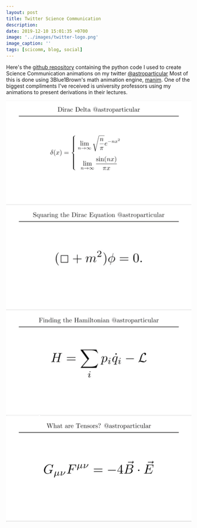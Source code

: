 ```yaml
---
layout: post
title: Twitter Science Communication 
description: 
date: 2019-12-10 15:01:35 +0700
image: '../images/twitter-logo.png'
image_caption: ''
tags: [scicomm, blog, social]
---
```

Here's the [github repository](https://github.com/isoleph/twitter) containing the python code I used to create Science Communication animations on my twitter [@astroparticular](https://www.twitter.com/astroparticular) Most of this is done using 3Blue1Brown's math animation engine, [manim](https://github.com/3b1b/manim). One of the biggest compliments I've received is university professors using my animations to present derivations in their lectures.

<div class="gallery-box">
  <div class="gallery">
    <a href="https://twitter.com/astroparticular/status/1203031023417643008"><img src="../images/twitter-dirac-delta.png" loading="lazy" alt="Dirac Delta Thread"></a>
    <a href="https://twitter.com/astroparticular/status/1200668439091634176"><img src="../images/twitter-kgeqn.png" loading="lazy" alt="Klein-Gordon Equation Thread"></a>
    <a href="https://twitter.com/astroparticular/status/1198070673819619328"><img src="../images/twitter-hamiltonian.png" loading="lazy" alt="Hamiltonian Thread"></a>
    <a href="https://twitter.com/astroparticular/status/1195470423154053120"> <img src="../images/twitter-tensors.png" loading="lazy" alt="Tensors Thread"></a>
  </div>
</div>

